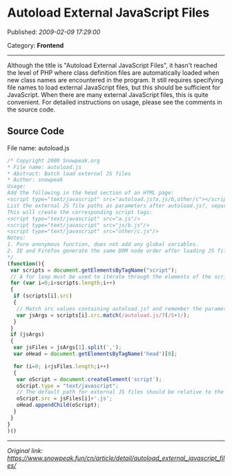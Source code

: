 # Autoload External JavaScript Files

Published: *2009-02-09 17:29:00*

Category: __Frontend__

---------

Although the title is "Autoload External JavaScript Files", it hasn't reached the level of PHP where class definition files are automatically loaded when new class names are encountered in the program. It still requires specifying file names to load external JavaScript files, but this should be sufficient for JavaScript. When there are many external JavaScript files, this is quite convenient. For detailed instructions on usage, please see the comments in the source code.

## Source Code

File name: autoload.js

```javascript
/* Copyright 2009 Snowpeak.org
* File name: autoload.js
* Abstract: Batch load external JS files
* Author: snowpeak
Usage:
Add the following in the head section of an HTML page:
<script type="text/javascript" src="autoload.js?a,js/b,other/c"></script>
List the external JS file paths as parameters after autoload.js?, separated by commas, without adding the .js suffix. These paths should be relative to the HTML page that references them, not to the autoload.js file.
This will create the corresponding script tags:
<script type="text/javascript" src="a.js"/>
<script type="text/javascript" src="js/b.js"/>
<script type="text/javascript" src="other/c.js"/>
Notes:
1. Pure anonymous function, does not add any global variables.
2. IE and Firefox generate the same DOM node order after loading JS files. For example, autoload.js?a,b,c generates 3 script tags in the order a, b, c, but their execution order is different. IE executes them in order, while Firefox executes them in reverse order, i.e., c, b, a.
*/
(function(){
 var scripts = document.getElementsByTagName("script");
 // A for loop must be used to iterate through the elements of the scripts array. A for-in loop would get the array's own properties.
 for (var i=0;i<scripts.length;i++)
 {
  if (scripts[i].src)
  {
   // Match src values containing autoload.js? and remember the parameters after it, such as a,ch04get in src="autoload.js?a,ch04get"
   var jsArgs = scripts[i].src.match(/autoload.js/?(/S+)/);
  }
 }
 if (jsArgs)
 {
  var jsFiles = jsArgs[1].split(',');
  var oHead = document.getElementsByTagName('head')[0];

  for (i=0; i<jsFiles.length;i++)
  {
   var oScript = document.createElement('script');
   oScript.type = "text/javascript";
   // The default path for external JS files should be relative to the HTML page that calls this autoload.js. Add the .js extension to the filename.
   oScript.src = jsFiles[i]+'.js';
   oHead.appendChild(oScript);
  }
 }
}
)()
```

---
*Original link: https://www.snowpeak.fun/cn/article/detail/autoload_external_javascript_files/*